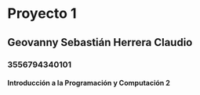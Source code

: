 # Proyecto 1
## Geovanny Sebastián Herrera Claudio
### 3556794340101
#### Introducción a la Programación y Computación 2
